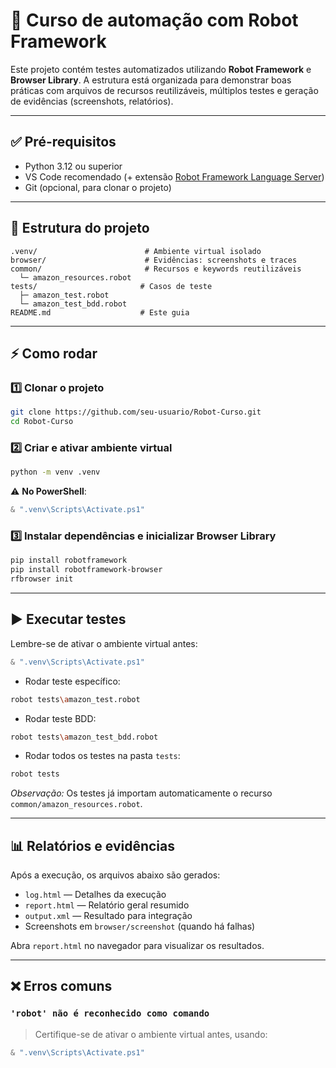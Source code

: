# 🚀 Curso de automação com Robot Framework

Este projeto contém testes automatizados utilizando **Robot Framework** e **Browser Library**. A estrutura está organizada para demonstrar boas práticas com arquivos de recursos reutilizáveis, múltiplos testes e geração de evidências (screenshots, relatórios).

---

## ✅ Pré-requisitos

- Python 3.12 ou superior  
- VS Code recomendado (+ extensão [Robot Framework Language Server](https://marketplace.visualstudio.com/items?itemName=robocorp.robotframework-lsp))  
- Git (opcional, para clonar o projeto)

---

## 📂 Estrutura do projeto

```
.venv/                        # Ambiente virtual isolado
browser/                      # Evidências: screenshots e traces
common/                       # Recursos e keywords reutilizáveis
  └─ amazon_resources.robot
tests/                       # Casos de teste
  ├─ amazon_test.robot
  └─ amazon_test_bdd.robot
README.md                    # Este guia
```

---

## ⚡ Como rodar

### 1️⃣ Clonar o projeto

```bash
git clone https://github.com/seu-usuario/Robot-Curso.git
cd Robot-Curso
```

### 2️⃣ Criar e ativar ambiente virtual

```bash
python -m venv .venv
```

⚠️ **No PowerShell**:

```powershell
& ".venv\Scripts\Activate.ps1"
```

### 3️⃣ Instalar dependências e inicializar Browser Library

```bash
pip install robotframework
pip install robotframework-browser
rfbrowser init
```

---

## ▶️ Executar testes

Lembre-se de ativar o ambiente virtual antes:

```powershell
& ".venv\Scripts\Activate.ps1"
```

- Rodar teste específico:

```bash
robot tests\amazon_test.robot
```

- Rodar teste BDD:

```bash
robot tests\amazon_test_bdd.robot
```

- Rodar todos os testes na pasta `tests`:

```bash
robot tests
```

*Observação:* Os testes já importam automaticamente o recurso `common/amazon_resources.robot`.

---

## 📊 Relatórios e evidências

Após a execução, os arquivos abaixo são gerados:

- `log.html` — Detalhes da execução  
- `report.html` — Relatório geral resumido  
- `output.xml` — Resultado para integração  
- Screenshots em `browser/screenshot` (quando há falhas)

Abra `report.html` no navegador para visualizar os resultados.

---

## ❌ Erros comuns

### `'robot' não é reconhecido como comando`

> Certifique-se de ativar o ambiente virtual antes, usando:

```powershell
& ".venv\Scripts\Activate.ps1"
```
